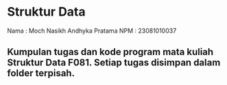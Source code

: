 # Struktur Data

Nama : Moch Nasikh Andhyka Pratama
NPM : 23081010037

## Kumpulan tugas dan kode program mata kuliah Struktur Data F081. Setiap tugas disimpan dalam folder terpisah.
